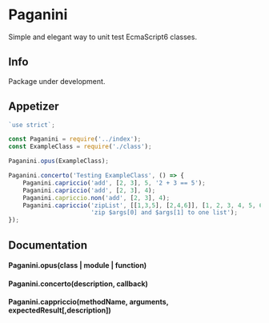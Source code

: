 # Paganini

Simple and elegant way to unit test EcmaScript6 classes.

## Info

Package under development.

## Appetizer


```js
`use strict`;

const Paganini = require('../index');
const ExampleClass = require('./class');

Paganini.opus(ExampleClass);

Paganini.concerto('Testing ExampleClass', () => {
    Paganini.capriccio('add', [2, 3], 5, '2 + 3 == 5');                    // success
    Paganini.capriccio('add', [2, 3], 4);                                  // fail
    Paganini.capriccio.non('add', [2, 3], 4);                              // success
    Paganini.capriccio('zipList', [[1,3,5], [2,4,6]], [1, 2, 3, 4, 5, 6],  // success
                       'zip $args[0] and $args[1] to one list');
});
```

## Documentation

#### Paganini.opus(class | module | function)

#### Paganini.concerto(description, callback)

#### Paganini.cappriccio(methodName, arguments, expectedResult[,description])

